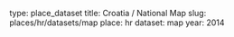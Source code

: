 type: place_dataset
title: Croatia / National Map
slug: places/hr/datasets/map
place: hr
dataset: map
year: 2014
